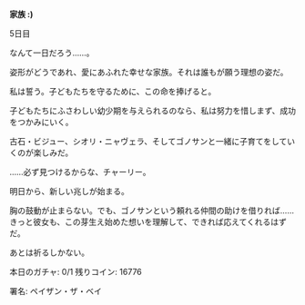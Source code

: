 <!-- title: ベイの日記帳: 5日目 -->

**家族 :)**

5日目

なんて一日だろう……。

姿形がどうであれ、愛にあふれた幸せな家族。それは誰もが願う理想の姿だ。

私は誓う。子どもたちを守るために、この命を捧げると。

子どもたちにふさわしい幼少期を与えられるのなら、私は努力を惜しまず、成功をつかみにいく。

古石・ビジュー、シオリ・ニャヴェラ、そしてゴノサンと一緒に子育てをしていくのが楽しみだ。

……必ず見つけるからな、チャーリー。

明日から、新しい兆しが始まる。

胸の鼓動が止まらない。でも、ゴノサンという頼れる仲間の助けを借りれば……きっと彼女も、この芽生え始めた想いを理解して、できれば応えてくれるはずだ。

あとは祈るしかない。

本日のガチャ: 0/1
残りコイン: 16776

署名:
ペイザン・ザ・ベイ
